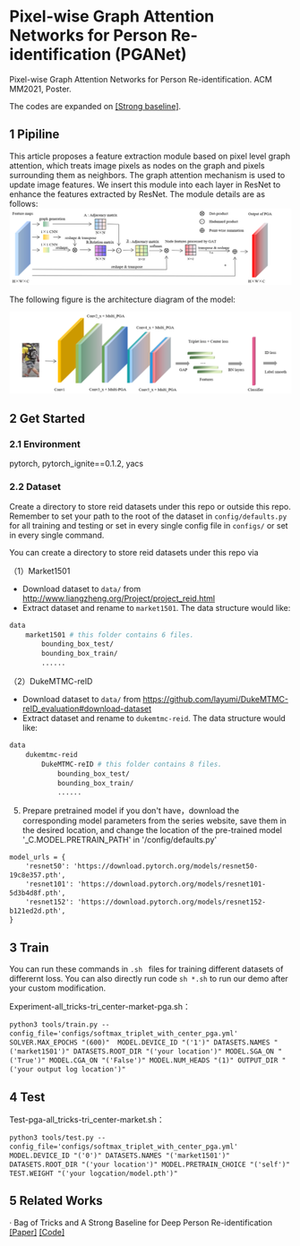 # Pixel-wise Graph Attention Networks for Person Re-identification (PGANet)
Pixel-wise Graph Attention Networks for Person Re-identification. ACM MM2021, Poster.


The codes are expanded on [[Strong baseline]](https://github.com/michuanhaohao/reid-strong-baseline).


## 1 Pipiline

This article proposes a feature extraction module based on pixel level graph attention, which treats image pixels as nodes on the graph and pixels surrounding them as neighbors. The graph attention mechanism is used to update image features. We insert this module into each layer in ResNet to enhance the features extracted by ResNet. The module details are as follows:
![PGA](./imgs/PGA.png)

The following figure is the architecture diagram of the model:

![PGANet](./imgs/architecture.png)



## 2 Get Started


### 2.1 Environment
pytorch, pytorch_ignite==0.1.2, yacs

### 2.2 Dataset



Create a directory to store reid datasets under this repo or outside this repo. Remember to set your path to the root of the dataset in `config/defaults.py` for all training and testing or set in every single config file in `configs/` or set in every single command.

You can create a directory to store reid datasets under this repo via



（1）Market1501

* Download dataset to `data/` from http://www.liangzheng.org/Project/project_reid.html
* Extract dataset and rename to `market1501`. The data structure would like:

```bash
data
    market1501 # this folder contains 6 files.
        bounding_box_test/
        bounding_box_train/
        ......
```
（2）DukeMTMC-reID

* Download dataset to `data/` from https://github.com/layumi/DukeMTMC-reID_evaluation#download-dataset
* Extract dataset and rename to `dukemtmc-reid`. The data structure would like:

```bash
data
    dukemtmc-reid
        DukeMTMC-reID # this folder contains 8 files.
            bounding_box_test/
            bounding_box_train/
            ......
```

5. Prepare pretrained model if you don't have，download the corresponding model parameters from the series website, save them in the desired location, and change the location of the pre-trained model '_C.MODEL.PRETRAIN_PATH' in '/config/defaults.py'

```
model_urls = {
    'resnet50': 'https://download.pytorch.org/models/resnet50-19c8e357.pth',
    'resnet101': 'https://download.pytorch.org/models/resnet101-5d3b4d8f.pth',
    'resnet152': 'https://download.pytorch.org/models/resnet152-b121ed2d.pth',
} 
 ```

## 3 Train

You can run these commands in  `.sh ` files for training different datasets of differernt loss.  You can also directly run code `sh *.sh` to run our demo after your custom modification.


Experiment-all_tricks-tri_center-market-pga.sh：

```
python3 tools/train.py --config_file='configs/softmax_triplet_with_center_pga.yml' SOLVER.MAX_EPOCHS "(600)"  MODEL.DEVICE_ID "('1')" DATASETS.NAMES "('market1501')" DATASETS.ROOT_DIR "('your location')" MODEL.SGA_ON "('True')" MODEL.CGA_ON "('False')" MODEL.NUM_HEADS "(1)" OUTPUT_DIR "('your output log location')"
```

## 4 Test

Test-pga-all_tricks-tri_center-market.sh：

```
python3 tools/test.py --config_file='configs/softmax_triplet_with_center_pga.yml' MODEL.DEVICE_ID "('0')" DATASETS.NAMES "('market1501')" DATASETS.ROOT_DIR "('your location')" MODEL.PRETRAIN_CHOICE "('self')" TEST.WEIGHT "('your logcation/model.pth')"
```


## 5 Related Works 

· Bag of Tricks and A Strong Baseline for Deep Person Re-identification [[Paper]](https://arxiv.org/pdf/1903.07071.pdf) [[Code]](https://github.com/michuanhaohao/reid-strong-baseline)
